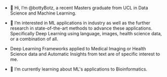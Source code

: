 - 👋 Hi, I’m @bottyBotz, a recent Masters graduate from UCL in Data Science and Machine Learning.

- 👀 I’m interested in ML applications in industry as well as the further research in state-of-the-art methods to advance these applications. Specifically Deep Learning using language, images, health science data, or a combination of all. 

- Deep Learning Frameworks applied to Medical Imaging or Health Science data and Automatic Insights from text are of specific interest to me.

- 🌱 I’m currently learning about ML's applications to Bioinformatics.

<!---
bottyBotz/bottyBotz is a ✨ special ✨ repository because its `README.md` (this file) appears on your GitHub profile.
You can click the Preview link to take a look at your changes.
--->
